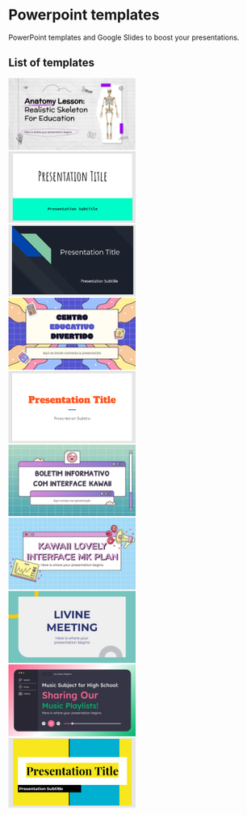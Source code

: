 # Powerpoint templates

PowerPoint templates and Google Slides to boost your presentations.

## List of templates

<a href="Anatomy-Lesson"><img src="Anatomy-Lesson/preview.webp" width="50%"></a>
<a href="Beach-day"><img src="Beach-day/preview.png" width="50%"></a>
<a href="Focus"><img src="Focus/preview.png" width="50%"></a>
<a href="Fun-Education"><img src="Fun-Education/preview.webp" width="50%"></a>
<a href="Gameday"><img src="Gameday/preview.png" width="50%"></a>
<a href="Kawaii-Interface-Newletter"><img src="Kawaii-Interface-Newletter/preview.webp" width="50%"></a>
<a href="Kawaii-Lovely-Interface"><img src="Kawaii-Lovely-Interface/preview.webp" width="50%"></a>
<a href="Livine-Meeting"><img src="Livine-Meeting/preview.webp" width="50%"></a>
<a href="Music-Subject"><img src="Music-Subject/preview.webp" width="50%"></a>
<a href="Pop"><img src="Pop/preview.png" width="50%"></a>
